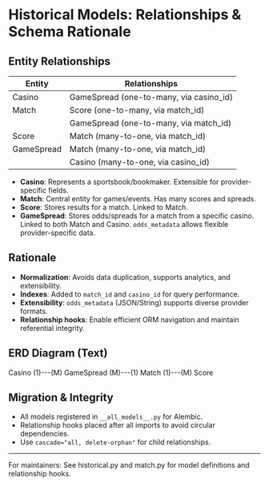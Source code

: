 # Historical Models: Relationships & Schema Rationale

## Entity Relationships

| Entity     | Relationships                           |
| ---------- | --------------------------------------- |
| Casino     | GameSpread (one-to-many, via casino_id) |
| Match      | Score (one-to-many, via match_id)       |
|            | GameSpread (one-to-many, via match_id)  |
| Score      | Match (many-to-one, via match_id)       |
| GameSpread | Match (many-to-one, via match_id)       |
|            | Casino (many-to-one, via casino_id)     |

- **Casino**: Represents a sportsbook/bookmaker. Extensible for provider-specific fields.
- **Match**: Central entity for games/events. Has many scores and spreads.
- **Score**: Stores results for a match. Linked to Match.
- **GameSpread**: Stores odds/spreads for a match from a specific casino. Linked to both Match and Casino. `odds_metadata` allows flexible provider-specific data.

## Rationale

- **Normalization**: Avoids data duplication, supports analytics, and extensibility.
- **Indexes**: Added to `match_id` and `casino_id` for query performance.
- **Extensibility**: `odds_metadata` (JSON/String) supports diverse provider formats.
- **Relationship hooks**: Enable efficient ORM navigation and maintain referential integrity.

## ERD Diagram (Text)

Casino (1)---(M) GameSpread (M)---(1) Match (1)---(M) Score

## Migration & Integrity

- All models registered in `__all_models__.py` for Alembic.
- Relationship hooks placed after all imports to avoid circular dependencies.
- Use `cascade="all, delete-orphan"` for child relationships.

---

For maintainers: See historical.py and match.py for model definitions and relationship hooks.
